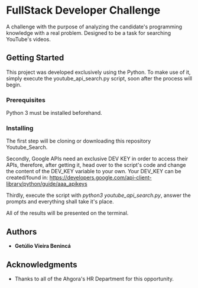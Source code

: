 # FullStack Developer Challenge

A challenge with the purpose of analyzing the candidate's programming knowledge with a real problem. Designed to be a task for searching YouTube's videos.

## Getting Started

This project was developed exclusively using the Python. To make use of it, simply execute the youtube_api_search.py script, soon after the process will begin.

### Prerequisites

Python 3 must be installed beforehand.

### Installing

The first step will be cloning or downloading this repository Youtube_Search.

Secondly, Google APIs need an exclusive DEV KEY in order to access their APIs, therefore, after getting it, head over to the script's code and change the content of the DEV_KEY variable to your own.
Your DEV_KEY can be created/found in: https://developers.google.com/api-client-library/python/guide/aaa_apikeys

Thirdly, execute the script with *python3 youtube_api_search.py*, answer the prompts and everything shall take it's place.

All of the results will be presented on the terminal.

## Authors

* **Getúlio Vieira Benincá**

## Acknowledgments

* Thanks to all of the Ahgora's HR Department for this opportunity.
